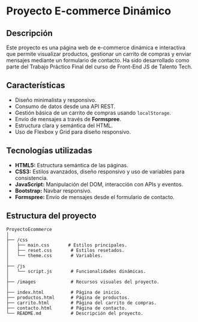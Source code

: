 # Proyecto E-commerce Dinámico

## Descripción
Este proyecto es una página web de e-commerce dinámica e interactiva que permite visualizar productos, gestionar un carrito de compras y enviar mensajes mediante un formulario de contacto. Ha sido desarrollado como parte del Trabajo Práctico Final del curso de Front-End JS de Talento Tech.
## Características
- Diseño minimalista y responsivo.
- Consumo de datos desde una API REST.
- Gestión básica de un carrito de compras usando `localStorage`.
- Envío de mensajes a través de **Formspree**.
- Estructura clara y semántica del HTML.
- Uso de Flexbox y Grid para diseño responsivo.

## Tecnologías utilizadas
- **HTML5:** Estructura semántica de las páginas.
- **CSS3:** Estilos avanzados, diseño responsivo y uso de variables para consistencia.
- **JavaScript:** Manipulación del DOM, interacción con APIs y eventos.
- **Bootstrap:** Navbar responsivo.
- **Formspree:** Envío de mensajes desde el formulario de contacto.

## Estructura del proyecto
```plaintext
ProyectoEcommerce
│
├── /css
│   ├── main.css       # Estilos principales.
│   ├── reset.css       # Estilos resetados.
│   └── theme.css       # Variables.
│
├── /js
│   └── script.js       # Funcionalidades dinámicas.
│
├── /images             # Recursos visuales del proyecto.
│
├── index.html          # Página de inicio.
├── productos.html      # Página de productos.
├── carrito.html        # Página del carrito de compras.
├── contacto.html       # Página de contacto.
└── README.md           # Descripción del proyecto.
